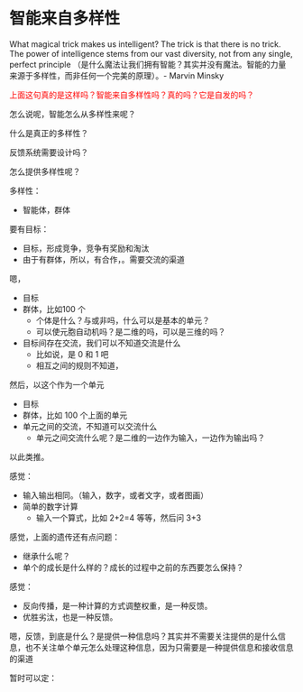 # 智能来自多样性

What magical trick makes us intelligent? The trick is that there is no trick. The power of intelligence stems from our vast diversity, not from any single, perfect principle （是什么魔法让我们拥有智能？其实并没有魔法。智能的力量来源于多样性，而非任何一个完美的原理）。- Marvin Minsky

<span style="color:red;">上面这句真的是这样吗？智能来自多样性吗？真的吗？它是自发的吗？</span>



怎么说呢，智能怎么从多样性来呢？


什么是真正的多样性？

反馈系统需要设计吗？

怎么提供多样性呢？



多样性：

- 智能体，群体


要有目标：

- 目标，形成竞争，竞争有奖励和淘汰
- 由于有群体，所以，有合作，。需要交流的渠道

嗯，

- 目标
- 群体，比如100 个
  - 个体是什么？与或非吗，什么可以是基本的单元？
  - 可以使元胞自动机吗？是二维的吗，可以是三维的吗？
- 目标间存在交流，我们可以不知道交流是什么
  - 比如说，是 0 和 1 吧
  - 相互之间的规则不知道，

然后，以这个作为一个单元

- 目标
- 群体，比如 100 个上面的单元
- 单元之间的交流，不知道可以交流什么
  - 单元之间交流什么呢？是二维的一边作为输入，一边作为输出吗？


以此类推。




感觉：

- 输入输出相同。（输入，数字，或者文字，或者图画）
- 简单的数字计算
  - 输入一个算式，比如 2+2=4 等等，然后问 3+3 


感觉，上面的遗传还有点问题：

- 继承什么呢？
- 单个的成长是什么样的？成长的过程中之前的东西要怎么保持？


感觉：

- 反向传播，是一种计算的方式调整权重，是一种反馈。
- 优胜劣汰，也是一种反馈。

嗯，反馈，到底是什么？是提供一种信息吗？其实并不需要关注提供的是什么信息，也不关注单个单元怎么处理这种信息，因为只需要是一种提供信息和接收信息的渠道

暂时可以定：

